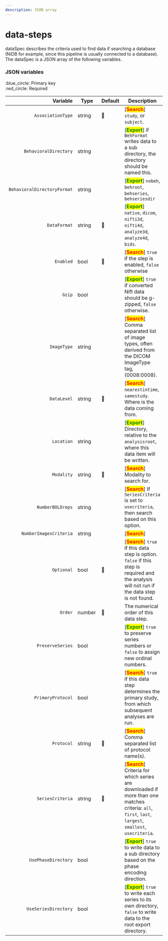 ```yaml
---
description: JSON array
---
```


# data-steps

dataSpec describes the criteria used to find data if searching a database (NiDB for example, since this pipeline is usually connected to a database). The dataSpec is a JSON array of the following variables.

### JSON variables

:blue\_circle: Primary key\
:red\_circle: Required

<table data-full-width="true"><thead><tr><th width="298" align="right">Variable</th><th width="114">Type</th><th width="91">Default</th><th>Description</th></tr></thead><tbody><tr><td align="right"><code>AssociationType</code></td><td>string</td><td><span data-gb-custom-inline data-tag="emoji" data-code="1f534">🔴</span></td><td>[<mark style="color:red;"><strong>Search</strong></mark>] <code>study</code>, or <code>subject</code>.</td></tr><tr><td align="right"><code>BehavioralDirectory</code></td><td>string</td><td></td><td>[<mark style="color:green;"><strong>Export</strong></mark>] if <code>BehFormat</code> writes data to a sub directory, the directory should be named this.</td></tr><tr><td align="right"><code>BehavioralDirectoryFormat</code></td><td>string</td><td></td><td>[<mark style="color:green;"><strong>Export</strong></mark>] <code>nobeh</code>, <code>behroot</code>, <code>behseries</code>, <code>behseriesdir</code></td></tr><tr><td align="right"><code>DataFormat</code></td><td>string</td><td><span data-gb-custom-inline data-tag="emoji" data-code="1f534">🔴</span></td><td>[<mark style="color:green;"><strong>Export</strong></mark>] <code>native</code>, <code>dicom</code>, <code>nifti3d</code>, <code>nifti4d</code>, <code>analyze3d</code>, <code>analyze4d</code>, <code>bids</code>.</td></tr><tr><td align="right"><code>Enabled</code></td><td>bool</td><td><span data-gb-custom-inline data-tag="emoji" data-code="1f534">🔴</span></td><td>[<mark style="color:red;"><strong>Search</strong></mark>] <code>true</code> if the step is enabled, <code>false</code> otherwise</td></tr><tr><td align="right"><code>Gzip</code></td><td>bool</td><td></td><td>[<mark style="color:green;"><strong>Export</strong></mark>] <code>true</code> if converted Nift data should be g-zipped, <code>false</code> otherwise.</td></tr><tr><td align="right"><code>ImageType</code></td><td>string</td><td></td><td>[<mark style="color:red;"><strong>Search</strong></mark>] Comma separated list of image types, often derived from the DICOM ImageType tag, (0008:0008).</td></tr><tr><td align="right"><code>DataLevel</code></td><td>string</td><td><span data-gb-custom-inline data-tag="emoji" data-code="1f534">🔴</span></td><td>[<mark style="color:red;"><strong>Search</strong></mark>] <code>nearestintime</code>, <code>samestudy</code>. Where is the data coming from.</td></tr><tr><td align="right"><code>Location</code></td><td>string</td><td></td><td>[<mark style="color:green;"><strong>Export</strong></mark>] Directory, relative to the <code>analysisroot</code>, where this data item will be written.</td></tr><tr><td align="right"><code>Modality</code></td><td>string</td><td><span data-gb-custom-inline data-tag="emoji" data-code="1f534">🔴</span></td><td>[<mark style="color:red;"><strong>Search</strong></mark>] Modality to search for.</td></tr><tr><td align="right"><code>NumberBOLDreps</code></td><td>string</td><td></td><td>[<mark style="color:red;"><strong>Search</strong></mark>] If <code>SeriesCriteria</code> is set to <code>usecriteria</code>, then search based on this option.</td></tr><tr><td align="right"><code>NumberImagesCriteria</code></td><td>string</td><td></td><td>[<mark style="color:red;"><strong>Search</strong></mark>] </td></tr><tr><td align="right"><code>Optional</code></td><td>bool</td><td><span data-gb-custom-inline data-tag="emoji" data-code="1f534">🔴</span></td><td>[<mark style="color:red;"><strong>Search</strong></mark>] <code>true</code> if this data step is option. <code>false</code> if this step is required and the analysis will not run if the data step is not found.</td></tr><tr><td align="right"><code>Order</code></td><td>number</td><td><span data-gb-custom-inline data-tag="emoji" data-code="1f534">🔴</span></td><td>The numerical order of this data step.</td></tr><tr><td align="right"><code>PreserveSeries</code></td><td>bool</td><td></td><td>[<mark style="color:green;"><strong>Export</strong></mark>] <code>true</code> to preserve series numbers or <code>false</code> to assign new ordinal numbers.</td></tr><tr><td align="right"><code>PrimaryProtocol</code></td><td>bool</td><td></td><td>[<mark style="color:red;"><strong>Search</strong></mark>] <code>true</code> if this data step determines the primary study, from which subsequent analyses are run.</td></tr><tr><td align="right"><code>Protocol</code></td><td>string</td><td><span data-gb-custom-inline data-tag="emoji" data-code="1f534">🔴</span></td><td>[<mark style="color:red;"><strong>Search</strong></mark>] Comma separated list of protocol name(s).</td></tr><tr><td align="right"><code>SeriesCriteria</code></td><td>string</td><td><span data-gb-custom-inline data-tag="emoji" data-code="1f534">🔴</span></td><td>[<mark style="color:red;"><strong>Search</strong></mark>] Criteria for which series are downloaded if more than one matches criteria: <code>all</code>, <code>first</code>, <code>last</code>, <code>largest</code>, <code>smallest</code>, <code>usecriteria</code>.</td></tr><tr><td align="right"><code>UsePhaseDirectory</code></td><td>bool</td><td></td><td>[<mark style="color:green;"><strong>Export</strong></mark>] <code>true</code> to write data to a sub directory based on the phase encoding direction.</td></tr><tr><td align="right"><code>UseSeriesDirectory</code></td><td>bool</td><td></td><td>[<mark style="color:green;"><strong>Export</strong></mark>] <code>true</code> to write each series to its own directory, <code>false</code> to write data to the root export directory.</td></tr></tbody></table>

